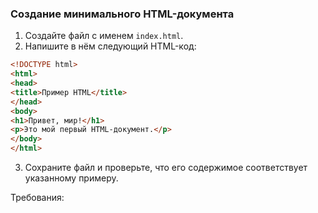 
### Создание минимального HTML-документа

1. Создайте файл с именем `index.html`.
2. Напишите в нём следующий HTML-код:
```html
<!DOCTYPE html>
<html>
<head>
<title>Пример HTML</title>
</head>
<body>
<h1>Привет, мир!</h1>
<p>Это мой первый HTML-документ.</p>
</body>
</html>
```
3. Сохраните файл и проверьте, что его содержимое соответствует указанному примеру.

Требования:
